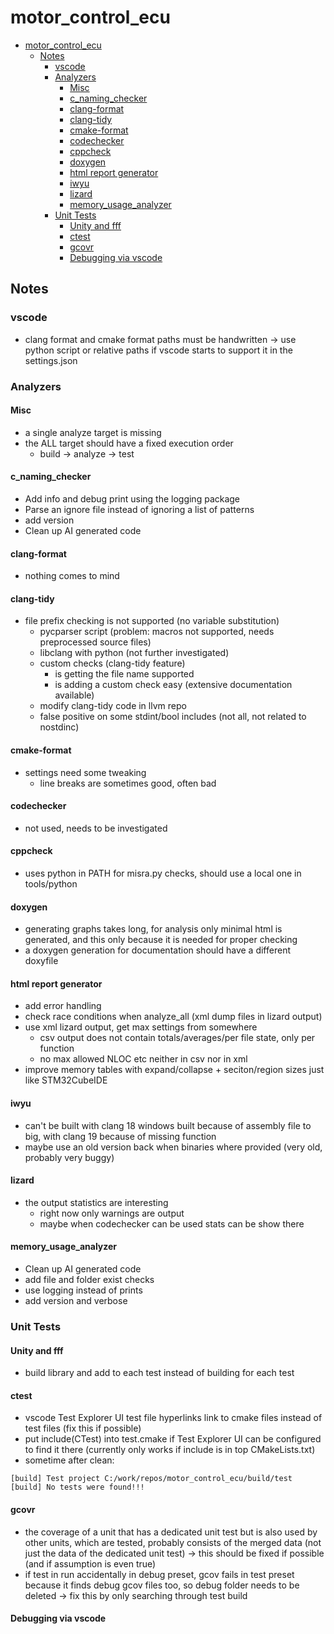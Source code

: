 # motor_control_ecu

- [motor\_control\_ecu](#motor_control_ecu)
  - [Notes](#notes)
    - [vscode](#vscode)
    - [Analyzers](#analyzers)
      - [Misc](#misc)
      - [c\_naming\_checker](#c_naming_checker)
      - [clang-format](#clang-format)
      - [clang-tidy](#clang-tidy)
      - [cmake-format](#cmake-format)
      - [codechecker](#codechecker)
      - [cppcheck](#cppcheck)
      - [doxygen](#doxygen)
      - [html report generator](#html-report-generator)
      - [iwyu](#iwyu)
      - [lizard](#lizard)
      - [memory\_usage\_analyzer](#memory_usage_analyzer)
    - [Unit Tests](#unit-tests)
      - [Unity and fff](#unity-and-fff)
      - [ctest](#ctest)
      - [gcovr](#gcovr)
      - [Debugging via vscode](#debugging-via-vscode)

## Notes

### vscode
- clang format and cmake format paths must be handwritten -> use python script or relative paths if vscode starts to
support it in the settings.json

### Analyzers

#### Misc
- a single analyze target is missing
- the ALL target should have a fixed execution order
  - build -> analyze -> test

#### c_naming_checker
- Add info and debug print using the logging package
- Parse an ignore file instead of ignoring a list of patterns
- add version
- Clean up AI generated code

#### clang-format
- nothing comes to mind

#### clang-tidy
- file prefix checking is not supported (no variable substitution)
  - pycparser script (problem: macros not supported, needs preprocessed source files)
  - libclang with python (not further investigated)
  - custom checks (clang-tidy feature)
    - is getting the file name supported
    - is adding a custom check easy (extensive documentation available)
  - modify clang-tidy code in llvm repo
  - false positive on some stdint/bool includes (not all, not related to nostdinc)

#### cmake-format
- settings need some tweaking
  - line breaks are sometimes good, often bad

#### codechecker
- not used, needs to be investigated

#### cppcheck
- uses python in PATH for misra.py checks, should use a local one in tools/python

#### doxygen
- generating graphs takes long, for analysis only minimal html is generated, and this only because it is needed for proper checking
- a doxygen generation for documentation should have a different doxyfile

#### html report generator
- add error handling
- check race conditions when analyze_all (xml dump files in lizard output)
- use xml lizard output, get max settings from somewhere
  - csv output does not contain totals/averages/per file state, only per function
  - no max allowed NLOC etc neither in csv nor in xml
- improve memory tables with expand/collapse + seciton/region sizes just like STM32CubeIDE

#### iwyu
- can't be built with clang 18 windows built because of assembly file to big, with clang 19 because of missing function
- maybe use an old version back when binaries where provided (very old, probably very buggy)

#### lizard
- the output statistics are interesting
  - right now only warnings are output
  - maybe when codechecker can be used stats can be show there

#### memory_usage_analyzer
- Clean up AI generated code
- add file and folder exist checks
- use logging instead of prints
- add version and verbose

### Unit Tests

#### Unity and fff
- build library and add to each test instead of building for each test

#### ctest
- vscode Test Explorer UI test file hyperlinks link to cmake files instead of test files (fix this if possible)
- put include(CTest) into test.cmake if Test Explorer UI can be configured to find it there (currently only works if include is in top CMakeLists.txt)
- sometime after clean:
```
[build] Test project C:/work/repos/motor_control_ecu/build/test
[build] No tests were found!!!
```

#### gcovr
- the coverage of a unit that has a dedicated unit test but is also used by other units, which are tested, probably consists of the merged data (not just the data of the dedicated unit test) -> this should be fixed if possible (and if assumption is even true)
- if test in run accidentally in debug preset, gcov fails in test preset because it finds debug gcov files too, so debug folder needs to be deleted -> fix this by only searching through test build

#### Debugging via vscode
